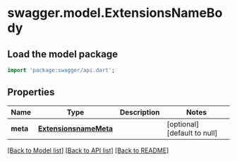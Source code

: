 # swagger.model.ExtensionsNameBody

## Load the model package
```dart
import 'package:swagger/api.dart';
```

## Properties
Name | Type | Description | Notes
------------ | ------------- | ------------- | -------------
**meta** | [**ExtensionsnameMeta**](ExtensionsnameMeta.md) |  | [optional] [default to null]

[[Back to Model list]](../README.md#documentation-for-models) [[Back to API list]](../README.md#documentation-for-api-endpoints) [[Back to README]](../README.md)

